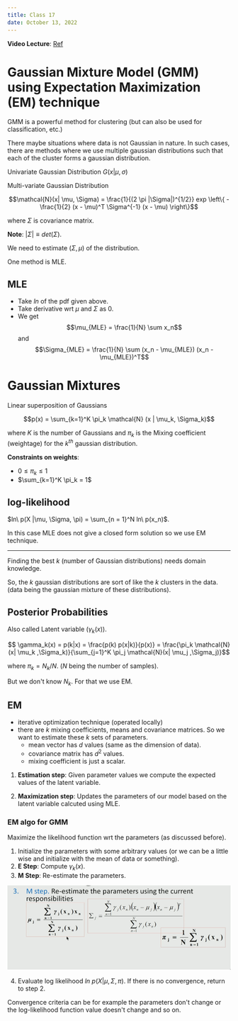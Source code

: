 ```yaml
---
title: Class 17
date: October 13, 2022
---
```


**Video Lecture**: [Ref](https://youtu.be/ZBLyXgjBx3Q)

# Gaussian Mixture Model (GMM) using Expectation Maximization (EM) technique

GMM is a powerful method for clustering (but can also be used for classification, etc.)

There maybe situations where data is not Gaussian in nature. In such cases, there are methods where we use multiple gaussian distributions such that each of the cluster forms a gaussian distribution.

Univariate Gaussian Distribution $G(x | \mu, \sigma)$

Multi-variate Gaussian Distribution

$$\mathcal{N}(x| \mu, \Sigma) = \frac{1}{(2 \pi |\Sigma|)^{1/2}}  exp \left\{ - \frac{1}{2} (x - \mu)^T \Sigma^{-1} (x - \mu) \right\}$$ 

where $\Sigma$ is covariance matrix.

**Note**: $|\Sigma|\equiv det(\Sigma)$.

We need to estimate $(\Sigma, \mu)$ of the distribution.

One method is MLE.

## MLE

- Take $ln$ of the pdf given above.
- Take derivative wrt $\mu$ and $\Sigma$ as 0.
- We get 
  $$\mu_{MLE} = \frac{1}{N} \sum x_n$$ 
  and 
$$\Sigma_{MLE} = \frac{1}{N} \sum (x_n - \mu_{MLE}) (x_n - \mu_{MLE})^T$$


# Gaussian Mixtures

Linear superposition of Gaussians

$$p(x) = \sum_{k=1}^K \pi_k \mathcal{N} (x | \mu_k, \Sigma_k)$$

where $K$ is the number of Gaussians and $\pi_k$ is the Mixing coefficient (weightage) for the $k^{th}$ gaussian distribution.

**Constraints on weights**: 

- $0 \le \pi_k \le 1$
- $\sum_{k=1}^K \pi_k = 1$

## log-likelihood

$ln\ p(X |\mu, \Sigma, \pi) = \sum_{n = 1}^N ln\  p(x_n)$.

In this case MLE does not give a closed form solution so we use EM technique.

---

Finding the best $k$ (number of Gaussian distributions) needs domain knowledge.

So, the $k$ gaussian distributions are sort of like the $k$ clusters in the data. (data being the gaussian mixture of these distributions).

## Posterior Probabilities

Also called Latent variable ($\gamma_k(x)$).

$$ \gamma_k(x) = p(k|x) = \frac{p(k) p(x|k)}{p(x)} = \frac{\pi_k \mathcal{N}(x| \mu_k ,\Sigma_k)}{\sum_{j=1}^K \pi_j \mathcal{N}(x| \mu_j ,\Sigma_j)}$$

where $\pi_k = N_k / N$. ($N$ being the number of samples).

But we don't know $N_k$. For that we use EM.

## EM

- iterative optimization technique (operated locally)
- there are $k$ mixing coefficients, means and covariance matrices. So we want to estimate these $k$ sets of parameters.
  - mean vector has $d$ values (same as the dimension of data).
  - covariance matrix has $d^2$ values.
  - mixing coefficient is just a scalar.


1. **Estimation step**: Given parameter values we compute the expected values of the latent variable.

2. **Maximization step**: Updates the parameters of our model based on the latent variable calcuted using MLE.

### EM algo for GMM

Maximize the likelihood function wrt the parameters (as discussed before).

1. Initialize the parameters with some arbitrary values (or we can be a little wise and initialize with the mean of data or something).
2. **E Step**: Compute $\gamma_k(x)$.
3. **M Step**: Re-estimate the parameters.

![m-step](./M-step.jpeg)

4. Evaluate log likelihood $ln\ p(X |\mu, \Sigma, \pi)$. If there is no convergence, return to step 2. 

Convergence criteria can be for example the parameters don't change or the log-likelihood function value doesn't change and so on.
